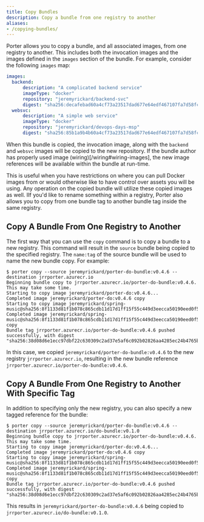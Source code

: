 ```yaml
---
title: Copy Bundles
description: Copy a bundle from one registry to another
aliases:
- /copying-bundles/
---
```


Porter allows you to copy a bundle, and all associated images, from one registry to another. This includes both the invocation images and the images defined in the `images` section of the bundle. For example, consider the following `images` map:

```yaml
images:
  backend:
      description: "A complicated backend service"
      imageType: "docker"
      repository: "jeremyrickard/backend-svc"
      digest: "sha256:decafebad60a4cf73a23517dad677e64edf467107fa7d58fce9c50e6a3e4c914"
  websvc:
      description: "A simple web service"
      imageType: "docker"
      repository: "jeremyrickard/devops-days-msp"
      digest: "sha256:85b1a9b4b60a4cf73a23517dad677e64edf467107fa7d58fce9c50e6a3e4c914"
```

When this bundle is copied, the invocation image, along with the `backend` and `websvc` images will be copied to the new repository. If the bundle author has properly used image (wiring)[/wiring#wiring-images], the new image references will be available within the bundle at run-time.

This is useful when you have restrictions on where you can pull Docker images from or would otherwise like to have control over assets you will be using. Any operation on the copied bundle will utilize these copied images as well. IIf you'd like to rename something within a registry, Porter also allows you to copy from one bundle tag to another bundle tag inside the same registry.

## Copy A Bundle From One Registry to Another

The first way that you can use the `copy` command is to copy a bundle to a new registry. This command will result in the `source` bundle being copied to the specified registry. The `name:tag` of the source bundle will be used to name the new bundle copy. For example:

```
$ porter copy --source jeremyrickard/porter-do-bundle:v0.4.6 --destination jrrporter.azurecr.io
Beginning bundle copy to jrrporter.azurecr.io/porter-do-bundle:v0.4.6. This may take some time.
Starting to copy image jeremyrickard/porter-do:v0.4.6...
Completed image jeremyrickard/porter-do:v0.4.6 copy
Starting to copy image jeremyrickard/spring-music@sha256:8f1133d81f1b078c865cdb11d17d1ff15f55c449d3eecca50190eed0f5e5e26f...
Completed image jeremyrickard/spring-music@sha256:8f1133d81f1b078c865cdb11d17d1ff15f55c449d3eecca50190eed0f5e5e26f copy
Bundle tag jrrporter.azurecr.io/porter-do-bundle:v0.4.6 pushed successfully, with digest "sha256:38d08d6e1ecc97dbf22c630309c2ad37e5af6c092b02826aa4285ec24b4765b9"
```

In this case, we copied `jeremyrickard/porter-do-bundle:v0.4.6` to the new registry `jrrporter.azurecr.io`, resulting in the new bundle reference `jrrporter.azurecr.io/porter-do-bundle:v0.4.6`.

## Copy A Bundle From One Registry to Another With Specific Tag

In addition to specifying only the new registry, you can also specify a new tagged reference for the bundle:

```
$ porter copy --source jeremyrickard/porter-do-bundle:v0.4.6 --destination jrrporter.azurecr.io/do-bundle:v0.1.0
Beginning bundle copy to jrrporter.azurecr.io/porter-do-bundle:v0.4.6. This may take some time.
Starting to copy image jeremyrickard/porter-do:v0.4.6...
Completed image jeremyrickard/porter-do:v0.4.6 copy
Starting to copy image jeremyrickard/spring-music@sha256:8f1133d81f1b078c865cdb11d17d1ff15f55c449d3eecca50190eed0f5e5e26f...
Completed image jeremyrickard/spring-music@sha256:8f1133d81f1b078c865cdb11d17d1ff15f55c449d3eecca50190eed0f5e5e26f copy
Bundle tag jrrporter.azurecr.io/porter-do-bundle:v0.4.6 pushed successfully, with digest "sha256:38d08d6e1ecc97dbf22c630309c2ad37e5af6c092b02826aa4285ec24b4765b9"
```

This results in `jeremyrickard/porter-do-bundle:v0.4.6` being copied to `jrrporter.azurecr.io/do-bundle:v0.1.0`.
